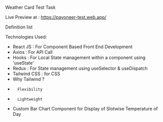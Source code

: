 ﻿Weather Card Test Task 

Live Preview at : https://payoneer-test.web.app/

<dl>
  <dt>Definition list</dt>
</dl>
Technologies Used:

* React JS  : For Component Based Front End Development 
* Axios : For API Call
* Hooks : For Local State management within a component using 'useState'
* Redux : For State management using useSelector & useDispatch
* Tailwind CSS :  for CSS
*	Why Tailwind ? 
*		Flexibility
*		Lightweight
* Custom Bar Chart Component for Display of Slotwise Temperature of Day 

